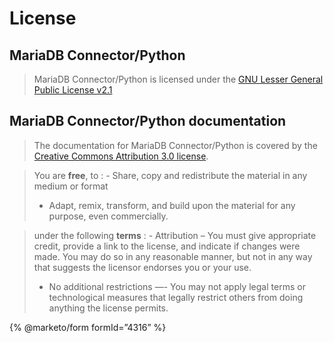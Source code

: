 # License

## MariaDB Connector/Python

> MariaDB Connector/Python is licensed under the [GNU Lesser General Public License v2.1](https://www.gnu.org/licenses/old-licenses/lgpl-2.1.html)

## MariaDB Connector/Python documentation

> The documentation for MariaDB Connector/Python is covered by the [Creative Commons Attribution 3.0 license](https://creativecommons.org/licenses/by/3.0/legalcode).

> You are **free**, to
> : - Share, copy and redistribute the material in any medium or format
>   - Adapt, remix, transform, and build upon the material for any purpose, even commercially.

> under the following **terms**
> : - Attribution – You must give appropriate credit, provide a link to the license, and indicate if changes were made. You may do so in any reasonable manner, but not in any way that suggests the licensor endorses you or your use.
>   - No additional restrictions —- You may not apply legal terms or technological measures that legally restrict others from doing anything the license permits.

{% @marketo/form formId=”4316” %}
